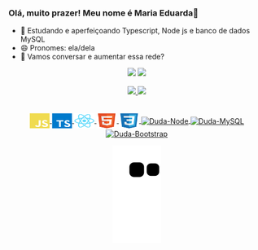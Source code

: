 ### Olá, muito prazer! Meu nome é Maria Eduarda👋

- 🌱 Estudando e aperfeiçoando Typescript, Node js e banco de dados MySQL
- 😄 Pronomes: ela/dela
- 💬 Vamos conversar e aumentar essa rede? 

 <div style="display: inline_block" align="center">
  <a href = "mariaeduarda-reis-lopes@hotmail.com"><img src="https://img.shields.io/badge/-Hotmail-%23333?style=for-the-badge&logo=gmail&logoColor=white" target="_blank"></a>
  <a href="https://www.linkedin.com/in/maria-eduarda-lopes-097aab227/" target="_blank"><img src="https://img.shields.io/badge/-LinkedIn-%230077B5?style=for-the-badge&logo=linkedin&logoColor=white" target="_blank"></a> 
 
 </div>
 
<br>

<div align="center">
  <a href="https://github.com/LopesEduarda">
  <img height="180em" src="https://github-readme-stats.vercel.app/api?username=LopesEduarda&show_icons=true&theme=dracula&include_all_commits=true&count_private=true"/>
  <img height="180em" src="https://github-readme-stats.vercel.app/api/top-langs/?username=LopesEduarda&layout=compact&langs_count=7&theme=dracula"/>
</div>

<br>

<div style="display: inline_block" align="center"><br>
  <img align="center" alt="Duda-Js" height="30" width="40" src="https://raw.githubusercontent.com/devicons/devicon/master/icons/javascript/javascript-plain.svg">
  <img align="center" alt="Duda-Ts" height="30" width="40" src="https://raw.githubusercontent.com/devicons/devicon/master/icons/typescript/typescript-plain.svg">
  <img align="center" alt="Duda-React" height="30" width="40" src="https://raw.githubusercontent.com/devicons/devicon/master/icons/react/react-original.svg">
  <img align="center" alt="Duda-HTML" height="30" width="40" src="https://raw.githubusercontent.com/devicons/devicon/master/icons/html5/html5-original.svg">
  <img align="center" alt="Duda-CSS" height="30" width="40" src="https://raw.githubusercontent.com/devicons/devicon/master/icons/css3/css3-original.svg">
  <img align="center" alt="Duda-Node" height="30" width="40" src="https://cdn.jsdelivr.net/gh/devicons/devicon/icons/nodejs/nodejs-original.svg">
  <img align="center" alt="Duda-MySQL" height="30" width="40" src="https://cdn.jsdelivr.net/gh/devicons/devicon/icons/mysql/mysql-original-wordmark.svg">
  <img align="center" alt="Duda-Bootstrap" height="30" width="40" src="https://cdn.jsdelivr.net/gh/devicons/devicon/icons/bootstrap/bootstrap-original-wordmark.svg">
     
  ![Snake animation](https://github.com/LopesEduarda/LopesEduarda/blob/output/github-contribution-grid-snake.svg)
       
</div>
     
  ##
  
 
  
